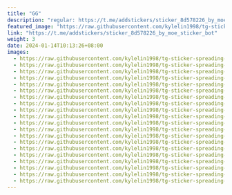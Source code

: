 ```yaml
---
title: "GG"
description: "regular: https://t.me/addstickers/sticker_8d578226_by_moe_sticker_bot"
featured_image: "https://raw.githubusercontent.com/kylelin1998/tg-sticker-spreading-worldwide-images/main/img/5b247a09-df85-47ef-a8f4-c5690910b057.jpg"
link: "https://t.me/addstickers/sticker_8d578226_by_moe_sticker_bot"
weight: 3
date: 2024-01-14T10:13:26+08:00
images:
  - https://raw.githubusercontent.com/kylelin1998/tg-sticker-spreading-worldwide-images/main/img/5b247a09-df85-47ef-a8f4-c5690910b057.jpg
  - https://raw.githubusercontent.com/kylelin1998/tg-sticker-spreading-worldwide-images/main/img/6771bd87-3d3d-41cb-a4b8-36c276db36fd.jpg
  - https://raw.githubusercontent.com/kylelin1998/tg-sticker-spreading-worldwide-images/main/img/4d335011-3471-4fca-839a-2b00129dd4ff.jpg
  - https://raw.githubusercontent.com/kylelin1998/tg-sticker-spreading-worldwide-images/main/img/35f9b7c2-f2de-40be-a24f-e9c9b456ae5c.jpg
  - https://raw.githubusercontent.com/kylelin1998/tg-sticker-spreading-worldwide-images/main/img/72329a75-b6b1-4af4-bd1a-f7e56b30dad9.jpg
  - https://raw.githubusercontent.com/kylelin1998/tg-sticker-spreading-worldwide-images/main/img/4a71ba0c-bd06-4e4f-bef7-2d724bedfb1e.jpg
  - https://raw.githubusercontent.com/kylelin1998/tg-sticker-spreading-worldwide-images/main/img/827f3f0a-0158-4b3d-bc5c-d00831833c44.jpg
  - https://raw.githubusercontent.com/kylelin1998/tg-sticker-spreading-worldwide-images/main/img/dfc6ccbc-f7ab-4767-89a6-a9dab16a94c1.jpg
  - https://raw.githubusercontent.com/kylelin1998/tg-sticker-spreading-worldwide-images/main/img/afa233a5-654a-4778-b869-5deddb910712.jpg
  - https://raw.githubusercontent.com/kylelin1998/tg-sticker-spreading-worldwide-images/main/img/54e28773-056b-4ad9-9022-78065ae7edd9.jpg
  - https://raw.githubusercontent.com/kylelin1998/tg-sticker-spreading-worldwide-images/main/img/0590b3b5-73e8-487c-94da-4f3af852ec0b.jpg
  - https://raw.githubusercontent.com/kylelin1998/tg-sticker-spreading-worldwide-images/main/img/0e7a78c6-0f73-4921-a586-278b7daafcad.jpg
  - https://raw.githubusercontent.com/kylelin1998/tg-sticker-spreading-worldwide-images/main/img/377830ab-5b52-4cf8-a3fc-3bb8ad90c4a5.jpg
  - https://raw.githubusercontent.com/kylelin1998/tg-sticker-spreading-worldwide-images/main/img/c1f58f2c-218f-4bbc-98d1-36de40c337ed.jpg
  - https://raw.githubusercontent.com/kylelin1998/tg-sticker-spreading-worldwide-images/main/img/934f8f02-d635-40ad-bbc6-fb357a061efd.jpg
  - https://raw.githubusercontent.com/kylelin1998/tg-sticker-spreading-worldwide-images/main/img/0ebc1756-b3fc-4800-89f3-50a238156074.jpg
  - https://raw.githubusercontent.com/kylelin1998/tg-sticker-spreading-worldwide-images/main/img/e6355892-418b-4216-b410-5f1e6487831d.jpg
  - https://raw.githubusercontent.com/kylelin1998/tg-sticker-spreading-worldwide-images/main/img/98bcbcc0-add8-421f-bacd-88de685cfca6.jpg
  - https://raw.githubusercontent.com/kylelin1998/tg-sticker-spreading-worldwide-images/main/img/715512c7-6620-49fc-bf57-dc650d6ba7cb.jpg
  - https://raw.githubusercontent.com/kylelin1998/tg-sticker-spreading-worldwide-images/main/img/5dfdc4a1-8eda-4284-9186-705bff40d11b.jpg
---
```

